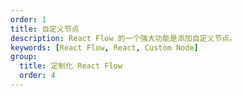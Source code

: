 ```yaml
---
order: 1
title: 自定义节点
description: React Flow 的一个强大功能是添加自定义节点。
keywords: [React Flow, React, Custom Node]
group:
  title: 定制化 React Flow
  order: 4
---
```

